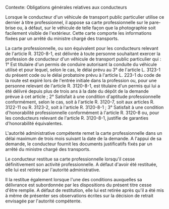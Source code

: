 Contexte: Obligations générales relatives aux conducteurs

Lorsque le conducteur d'un véhicule de transport public particulier utilise ce dernier à titre professionnel, il appose sa carte professionnelle sur le pare-brise ou, à défaut, sur le véhicule de telle façon que la photographie soit facilement visible de l'extérieur. Cette carte comporte les informations fixées par un arrêté du ministre chargé des transports.

La carte professionnelle, ou son équivalent pour les conducteurs relevant de l'article R. 3120-8-1, est délivrée à toute personne souhaitant exercer la profession de conducteur d'un véhicule de transport public particulier qui : 1° Est titulaire d'un permis de conduire autorisant la conduite du véhicule utilisé et pour lequel, selon le cas, le délai prévu au 3° de l'article L. 3123-1 du présent code ou le délai probatoire prévu à l'article L. 223-1 du code de la route est expiré lors de l'entrée initiale dans la profession ou, pour une personne relevant de l'article R. 3120-8-1, est titulaire d'un permis qui lui a été délivré depuis plus de trois ans à la date du dépôt de la demande prévue à cet article ; 2° Satisfait à une condition d'aptitude professionnelle conformément, selon le cas, soit à l'article R. 3120-7, soit aux articles R. 3122-11 ou R. 3123-2, soit à l'article R. 3120-8-1 ; 3° Satisfait à une condition d'honorabilité professionnelle conformément à l'article R. 3120-8 ou, pour les conducteurs relevant de l'article R. 3120-8-1, justifie de garanties d'honorabilité équivalentes.

L'autorité administrative compétente remet la carte professionnelle dans un délai maximum de trois mois suivant la date de la demande. A l'appui de sa demande, le conducteur fournit les documents justificatifs fixés par un arrêté du ministre chargé des transports.

Le conducteur restitue sa carte professionnelle lorsqu'il cesse définitivement son activité professionnelle. A défaut d'avoir été restituée, elle lui est retirée par l'autorité administrative.

Il la restitue également lorsque l'une des conditions auxquelles sa délivrance est subordonnée par les dispositions du présent titre cesse d'être remplie. A défaut de restitution, elle lui est retirée après qu'il a été mis à même de présenter ses observations écrites sur la décision de retrait envisagée par l'autorité compétente.